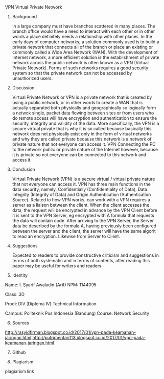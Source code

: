 VPN
Virtual Private Network



1. Background

     In a large company must have branches scattered in many places. The branch office would have a need to interact with each other or in other words a place definitely needs a relationship with other places.
     In the early days of computer networks, a solution commonly used is to build a private network that connects all of the branch or place an existing or commonly called a Wide Area Network (WAN).
    With the development of Internet network, a more efficient solution is the establishment of private network across the public network is often known as a VPN (Virtual Private Network). Forms of such networks requires a good security system so that the private network can not be accessed by unauthorized users.

2. Discussion

     Virtual Private Network or VPN is a private network that is created by using a public network, or in other words to create a WAN that is actually separated both physically and geographically so logically form a netwok single, packet data flowing between sites or from users who do remote access will have encryption and authentication to ensure the security, integrity and validity of the data.
       More specifically, the VPN is a secure virtual private that is why it is so called because basically this network does not physically exist only in the form of virtual networks and why they are called private because this network is a network of private nature that not everyone can access it. VPN Connecting the PC to the network public or private nature of the Internet however, because it
        is private so not everyone can be connected to this network and access it.
        
3. Conclusion

     Virtual Private Network (VPN) is a secure virtual / virtual private nature that not everyone can access it. VPN has three main functions in the data security, namely, Confidentially (Confidentiality of Data), Data Integrity (Integrity of Data) and Origin Authentication (Authentication Source). Related to how VPN works, can work with a VPN requires a server as a liaison between the client. When the client accesses the data, the request will be encrypted in advance by the VPN Client before it is sent to the VPN Server, eg encrypted with A formula that requests the data will contain code. After arriving to the VPN Server, the Server data be described by the formula A, having previously been configured between the server and the client, the server will have the same algorit to read an encryption. Likewise from Server to Client.

4. Suggestions

     Expected to readers to provide constructive criticism and suggestions in terms of both systematic and in terms of contents, after reading this paper may be useful for writers and readers


5. Identity

Name: I. Syarif Awaludin (Arif)
NPM: 1144095

Class: 3D

Prodi: DIV (Diploma IV) Technical Information

Campus: Politeknik Pos Indonesia (Bandung)
Course: Network Security


6. Sources

http://rasyidfirman.blogspot.co.id/2017/01/vpn-pada-keamanan-jaringan.html
http://putrimentari113.blogspot.co.id/2017/01/vpn-pada-keamanan-jaringan.html

7. Github



8. Plagiarism

plagiarism link
